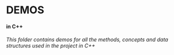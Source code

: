 # DEMOS 
#### in C++

###### This folder contains demos for all the methods, concepts and data structures used in the project in C++